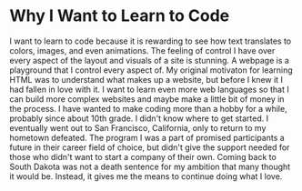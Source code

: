 # Why I Want to Learn to Code
I want to learn to code because it is rewarding to see how text translates to colors, images, and even animations. The feeling of control I have over every aspect of the layout and visuals of a site is stunning. A webpage is a playground that I control every aspect of.
My original motivaton for learning HTML was to understand what makes up a website, but before I knew it I had fallen in love with it. I want to learn even more web languages so that I can build more complex websites and maybe make a little bit of money in the process.
I have wanted to make coding more than a hobby for a while, probably since about 10th grade. I didn't know where to get started. I eventually went out to San Francisco, California, only to return to my hometown defeated. The program I was a part of promised participants a future in their career field of choice, but didn't give the support needed for those who didn't want to start a company of their own.
Coming back to South Dakota was not a death sentence for my ambition that many thought it would be. Instead, it gives me the means to continue doing what I love.
